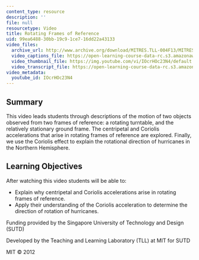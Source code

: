 ```yaml
---
content_type: resource
description: ''
file: null
resourcetype: Video
title: Rotating Frames of Reference
uid: 99ea6488-30bb-19c9-1ce7-16dd22a43133
video_files:
  archive_url: http://www.archive.org/download/MITRES.TLL-004F13/MITRES_TLL-004F13_rotating_frames_of_reference_300k.mp4
  video_captions_file: https://open-learning-course-data-rc.s3.amazonaws.com/res-tll-004-stem-concept-videos-fall-2013/eb1fad9777775c26bf3489c560581632_IOcrHOc23N4.vtt
  video_thumbnail_file: https://img.youtube.com/vi/IOcrHOc23N4/default.jpg
  video_transcript_file: https://open-learning-course-data-rc.s3.amazonaws.com/res-tll-004-stem-concept-videos-fall-2013/a4659a94db76757365d32b1ccea9733e_IOcrHOc23N4.pdf
video_metadata:
  youtube_id: IOcrHOc23N4
---
```


Summary
-------

This video leads students through descriptions of the motion of two objects observed from two frames of reference: a rotating turntable, and the relatively stationary ground frame. The centripetal and Coriolis accelerations that arise in rotating frames of reference are explored. Finally, we use the Coriolis effect to explain the rotational direction of hurricanes in the Northern Hemisphere.

Learning Objectives
-------------------

After watching this video students will be able to:

*   Explain why centripetal and Coriolis accelerations arise in rotating frames of reference.
*   Apply their understanding of the Coriolis acceleration to determine the direction of rotation of hurricanes.

Funding provided by the Singapore University of Technology and Design (SUTD)

Developed by the Teaching and Learning Laboratory (TLL) at MIT for SUTD

MIT © 2012